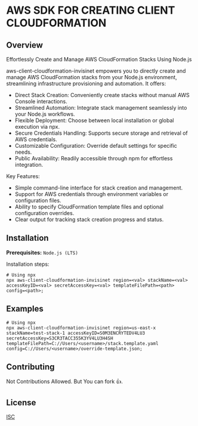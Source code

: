 # AWS SDK FOR CREATING CLIENT CLOUDFORMATION

## Overview

Effortlessly Create and Manage AWS CloudFormation Stacks Using Node.js

aws-client-cloudformation-invisinet empowers you to directly create and manage AWS CloudFormation stacks from your Node.js environment, streamlining infrastructure provisioning and automation. It offers:

- Direct Stack Creation: Conveniently create stacks without manual AWS Console interactions.
- Streamlined Automation: Integrate stack management seamlessly into your Node.js workflows.
- Flexible Deployment: Choose between local installation or global execution via npx.
- Secure Credentials Handling: Supports secure storage and retrieval of AWS credentials.
- Customizable Configuration: Override default settings for specific needs.
- Public Availability: Readily accessible through npm for effortless integration.

Key Features:

- Simple command-line interface for stack creation and management.
- Support for AWS credentials through environment variables or configuration files.
- Ability to specify CloudFormation template files and optional configuration overrides.
- Clear output for tracking stack creation progress and status.

## Installation

**Prerequisites:** `Node.js (LTS)`

Installation steps:

```SH
# Using npx
npx aws-client-cloudformation-invisinet region=<val> stackName=<val> accessKeyID=<val> secretAccessKey=<val> templateFilePath=<path> config=<path>;
```

<!-- ## Usage -->

## Examples

```SH
# Using npx
npx aws-client-cloudformation-invisinet region=us-east-x stackName=test-stack-1 accessKeyID=S0M3ENCRYTEDV4LU3 secretAccessKey=S3CR3TACC355K3YV4LU3H4SH templateFilePath=C://Users/<username>/stack.template.yaml config=C://Users/<username>/override-template.json;
```

## Contributing

Not Contributions Allowed. But You can fork 👍.

## License

[ISC](/LICENSE)
